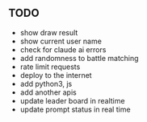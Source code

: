 ## TODO

* show draw result
* show current user name
* check for claude ai errors
* add randomness to battle matching
* rate limit requests
* deploy to the internet
* add python3, js
* add another apis
* update leader board in realtime
* update prompt status in real time